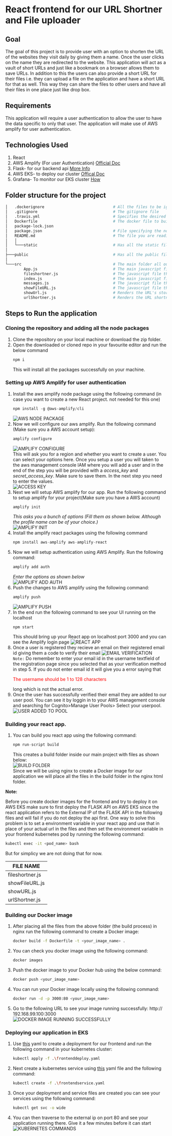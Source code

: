 # React frontend for our URL Shortner and File uploader

## Goal
<p>The goal of this project is to provide user with an option to shorten the URL of the websites they visit daily by giving them a name. Once the user clicks on the name they are redirected to the website. This application will act as a vault of short URLs and just like a bookmark on a browser allows them to save URLs. In addition to this the users can also provide a short URL for their files i.e. they can upload a file on the application and have a short URL for that as well. This way they can share the files to other users and have all their files in one place just like drop box.</p>

## Requirements

<p>This application will require a user authentication to allow the user to have the data specific to only that user. The application will make use of AWS amplify for user authentication.</p>

## Technologies Used

<ol>
<li>React</li>
<li>AWS Amplify (For user Authentication) <a href="https://docs.amplify.aws/start/q/integration/react">Official Doc</a></li>
<li>Flask- for our backend api <a href="https://github.com/rahulh25/shorturlflaskapi">More Info</a></li>
<li>AWS EKS- to deploy our cluster <a href="https://aws.amazon.com/eks/">Offical Doc</a></li>
<li>Grafana- To monitor our EKS cluster <a href="https://github.com/rahulh25/PrometheusandGrafanainEKS">How</a></li>
</ol>

## Folder structure for the project

```bash
│   .dockerignore                              # All the files to be ignored in our docker build process
│   .gitignore                                 # The gitignore file
│   .travis.yml                                # Specifies the desired building and testing environment for Travis CI
│   Dockerfile                                 # The docker file to build docker images
│   package-lock.json
│   package.json                               # File specifying the node packages required for the project
│   README.md                                  # The file you are reading.
│   │
│   └───static                                 # Has all the static files required to run our application
│
├───public                                     # Has all the public files such as main index.html etc. 
│
└───src                                        # The main folder all our javascript code to run our React js app
        App.js                                 # The main javascript file that gets rendered in index.js
        fileshortner.js                        # The javascript file that shows the File upload part of the app
        index.js                               # The main javascript file acts as the entry point for our React app
        messages.js                            # The javascript file that shows the sucess and error messages                      
        showFileURL.js                         # The javascript file that shows the files uploaded by user so far
        showUrl.js                             # Renders the URL's stored by user so far
        urlShortner.js                         # Renders the URL shortner part of the application
```

## Steps to Run the application

### Cloning the repository and adding all the node packages
1. Clone the repository on your local machine or download the zip folder.
2. Open the downloaded or cloned repo in your favourite editor and run the below command
    ```js
    npm i
    ```
    This will install all the packages successfully on your machine.

### Setting up AWS Amplify for user authentication
1. Install the aws amplify node package using the following command (in case you want to create a new React project. not needed for this one)
    ```js
    npm install -g @aws-amplify/cli
    ```
    ![AWS NODE PACKAGE](https://github.com/rahulh25/screenshots/blob/master/frontend/aws_amplify_package.png)<br>
2. Now we will configure our aws amplify. Run the following command (Make sure you a AWS account setup):
    ```js
    amplify configure
    ```
    ![AMPLIFY CONFIGURE](https://github.com/rahulh25/screenshots/blob/master/frontend/aws_amplify_setup.png)<br>
    This will ask you for a region and whether you want to create a user. You can select your options here. Once you setup a user you will taken to the aws management console IAM where you will add a user and in the end of the step you will be provided with a <i>access_key</i> and <i>secret_access_key</i>. Make sure to save them. In the next step you need to enter the values.<br>
    ![ACCESS KEY](https://github.com/rahulh25/screenshots/blob/master/frontend/access_key.png)<br>
3. Next we will setup AWS amplify for our app. Run the following command to setup amplify for your project(Make sure you have a AWS account)
    ```js
    amplify init
    ```
    <i>This asks you a bunch of options (Fill them as shown below. Although the profile name can be of your choice.)</i><br>
    ![AMPLIFY INIT](https://github.com/rahulh25/screenshots/blob/master/frontend/amplify_init.png)<br>  
4. Install the amplify react packages using the following command
    ```js
    npm install aws-amplify aws-amplify-react
    ```
5. Now we will setup authentication using AWS Amplify. Run the following command:
    ```js
    amplify add auth
    ```
    <i>Enter the options as shown below</i><br>
    ![AMPLIFY ADD AUTH](https://github.com/rahulh25/screenshots/blob/master/frontend/add_auth.png)<br>
6. Push the changes to AWS amplify using the following command:
    ```js
    amplify push
    ```
    ![AMPLIFY PUSH](https://github.com/rahulh25/screenshots/blob/master/frontend/amplify_push.png)<br>
7. In the end run the following command to see your UI running on the localhost
    ```
    npm start
    ```
    This should bring up your React app on localhost port 3000 and you can see the Amplify login page
    ![REACT APP](https://github.com/rahulh25/screenshots/blob/master/frontend/react_app.png)<br>
8. Once a user is registered they recieve an email on their registered email id giving them a code to verify their email
    ![EMAIL VERIFICATION](https://github.com/rahulh25/screenshots/blob/master/frontend/email_verification.png)<br>
    `Note:` Do remember to enter your email id in the username textfield of the registration page since you selected that as your verification method in step 5. If you do not enter email id it will give you a error saying that <p style="color:Red">The username should be 1 to 128 characters</p> long which is not the actual error.
9. Once the user has successfully verified their email they are added to our user pool. You can see it by loggin in to your AWS management console and searching for Cognito>Manage User Pools> Select your userpool.
    ![USER ADDED TO POOL](https://github.com/rahulh25/screenshots/blob/master/frontend/user_added_to_pool.png)<br>

### Building your react app.

1. You can build you react app using the following command:
    ```js
    npm run-script build
    ```
    This creates a build folder inside our main project with files as shown below:<br>
    ![BUILD FOLDER](https://github.com/rahulh25/screenshots/blob/master/frontend/build_image.png)<br>
    Since we will be using nginx to create a Docker image for our application we will place all the files in the build folder in the nginx html folder.


<b>Note:</b> <p>Before you create docker images for the frontend and try to deploy it on AWS EKS make sure to first deploy the FLASK API on AWS EKS since the react application refers to the External IP of the FLASK API in the following files and will fail if you do not deploy the api first. One way to solve this problem is to set a environment variable in your react app and use that in place of your actual url in the files and then set the environment variable in your frontend kubernetes pod by running the following command:</p>
```bash
kubectl exec -it <pod_name> bash
```
<p>But for simplicy we are not doing that for now.</p>

| FILE NAME|
|----------|
|fileshortner.js|
|showFileURL.js|
|showURL.js|
|urlShortner.js|

### Building our Docker image

1. After placing all the files from the above folder (the build process) in nginx run the following command to create a Docker image:
    ```bash
    docker build -f Dockerfile -t <your_image_name> .
    ```
2. You can check you docker image using the following command:
    ```bash
    docker images
    ```
3. Push the docker image to your Docker hub using the below command:
    ```bash
    docker push <your_image_name>
    ```
4. You can run your Docker image locally using the following command:
    ```bash
    docker run -d -p 3000:80 <your_image_name>
    ```
5. Go to the following URL to see your image running successfully:
    http:// 192.168.99.100:3000<br>
    ![DOCKER IMAGE RUNNING SUCCESSFULLY](https://github.com/rahulh25/screenshots/blob/master/frontend/docker_running.png)<br>

### Deploying our application in EKS

1. Use <a href="https://github.com/rahulh25/PrometheusandGrafanainEKS/blob/master/frontenddeploy.yaml"> this</a> yaml to create a deployment for our frontend and run the following command in your kubernetes cluster:
    ```bash
    kubectl apply -f .\frontenddeploy.yaml
    ```
2. Next create a kubernetes service using <a href="https://github.com/rahulh25/PrometheusandGrafanainEKS/blob/master/frontendservice.yaml"> this</a> yaml file and the following command:
    ```bash
    kubectl create -f .\frontendservice.yaml
    ```
3. Once your deployment and service files are created you can see your services using the following command:
    ```bash
    kubectl get svc -o wide
    ```
4. You can then traverse to the external ip on port 80 and see your application running there. Give it a few minutes before it can start<br>
    ![KUBERNETES COMMANDS](https://github.com/rahulh25/screenshots/blob/master/frontend/kubectl_frontend.png)<br>